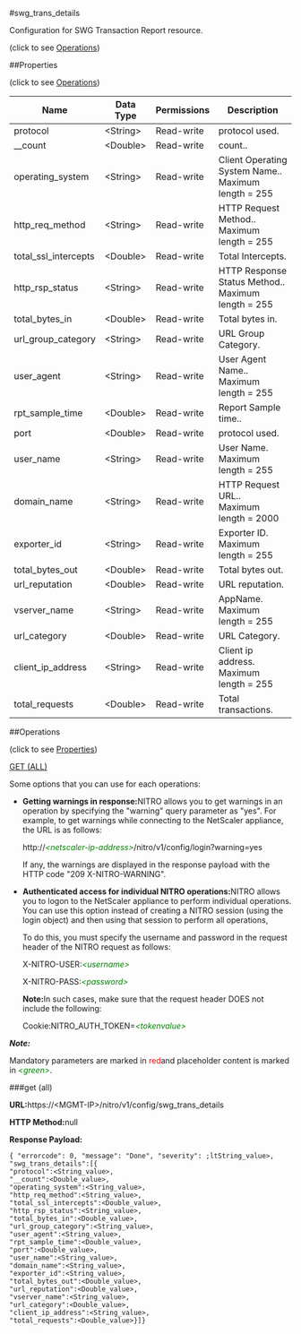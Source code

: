 #swg_trans_details



Configuration for SWG Transaction Report resource.

<span>(click to see [Operations](#operations))</span>



##Properties 

<span>(click to see [Operations](#operations))</span>





<table><thead><tr><th>Name</th><th>Data Type</th><th>Permissions</th><th>Description</th></tr></thead><tbody><tr><td>protocol</td><td>&lt;String></td><td>Read-write</td><td>protocol used.</td></tr><tr><td>__count</td><td>&lt;Double></td><td>Read-write</td><td>count..</td></tr><tr><td>operating_system</td><td>&lt;String></td><td>Read-write</td><td>Client Operating System Name..<br>Maximum length = 255</td></tr><tr><td>http_req_method</td><td>&lt;String></td><td>Read-write</td><td>HTTP Request Method..<br>Maximum length = 255</td></tr><tr><td>total_ssl_intercepts</td><td>&lt;Double></td><td>Read-write</td><td>Total Intercepts.</td></tr><tr><td>http_rsp_status</td><td>&lt;String></td><td>Read-write</td><td>HTTP Response Status Method..<br>Maximum length = 255</td></tr><tr><td>total_bytes_in</td><td>&lt;Double></td><td>Read-write</td><td>Total bytes in.</td></tr><tr><td>url_group_category</td><td>&lt;String></td><td>Read-write</td><td>URL Group Category.</td></tr><tr><td>user_agent</td><td>&lt;String></td><td>Read-write</td><td>User Agent Name..<br>Maximum length = 255</td></tr><tr><td>rpt_sample_time</td><td>&lt;Double></td><td>Read-write</td><td>Report Sample time..</td></tr><tr><td>port</td><td>&lt;Double></td><td>Read-write</td><td>protocol used.</td></tr><tr><td>user_name</td><td>&lt;String></td><td>Read-write</td><td>User Name.<br>Maximum length = 255</td></tr><tr><td>domain_name</td><td>&lt;String></td><td>Read-write</td><td>HTTP Request URL..<br>Maximum length = 2000</td></tr><tr><td>exporter_id</td><td>&lt;String></td><td>Read-write</td><td>Exporter ID.<br>Maximum length = 255</td></tr><tr><td>total_bytes_out</td><td>&lt;Double></td><td>Read-write</td><td>Total bytes out.</td></tr><tr><td>url_reputation</td><td>&lt;Double></td><td>Read-write</td><td>URL reputation.</td></tr><tr><td>vserver_name</td><td>&lt;String></td><td>Read-write</td><td>AppName.<br>Maximum length = 255</td></tr><tr><td>url_category</td><td>&lt;Double></td><td>Read-write</td><td>URL Category.</td></tr><tr><td>client_ip_address</td><td>&lt;String></td><td>Read-write</td><td>Client ip address.<br>Maximum length = 255</td></tr><tr><td>total_requests</td><td>&lt;Double></td><td>Read-write</td><td>Total transactions.</td></tr></tbody></table>

##Operations 

<span>(click to see [Properties](#properties))</span>





[GET (ALL)](#get-all)





Some options that you can use for each operations:

<ul><li><p><b>Getting warnings in response:</b>NITRO allows you to get warnings in an operation by specifying the "warning" query parameter as "yes". For example, to get warnings while connecting to the NetScaler appliance, the URL is as follows:</p><p>http://<span style="color:green;font-style:italic;">&lt;netscaler-ip-address&gt;</span>/nitro/v1/config/login?warning=yes</p><p>If any, the warnings are displayed in the response payload with the HTTP code "209 X-NITRO-WARNING".</p></li><li><p><b>Authenticated access for individual NITRO operations:</b>NITRO allows you to logon to the NetScaler appliance to perform individual operations. You can use this option instead of creating a NITRO session (using the login object) and then using that session to perform all operations,</p><p>To do this, you must specify the username and password in the request header of the NITRO request as follows:</p><p>X-NITRO-USER:<span style="color:green;font-style:italic;">&lt;username&gt;</span></p><p>X-NITRO-PASS:<span style="color:green;font-style:italic;">&lt;password&gt;</span></p><p><b>Note:</b>In such cases, make sure that the request header DOES not include the following:</p><p>Cookie:NITRO_AUTH_TOKEN=<span style="color:green;font-style:italic;">&lt;tokenvalue&gt;</span></p></li></ul>







***Note:*** 

Mandatory parameters are marked in <span style="color:#FF0000;">red</span>and placeholder content is marked in <span style="color:green;font-style:italic">&lt;green&gt;</span>.



###get (all)







<b>URL:</b>https://&lt;MGMT-IP&gt;/nitro/v1/config/swg_trans_details

<b>HTTP Method:</b>null

<b>Response Payload: </b>
```
{ "errorcode": 0, "message": "Done", "severity": ;ltString_value>, "swg_trans_details":[{
"protocol":<String_value>,
"__count":<Double_value>,
"operating_system":<String_value>,
"http_req_method":<String_value>,
"total_ssl_intercepts":<Double_value>,
"http_rsp_status":<String_value>,
"total_bytes_in":<Double_value>,
"url_group_category":<String_value>,
"user_agent":<String_value>,
"rpt_sample_time":<Double_value>,
"port":<Double_value>,
"user_name":<String_value>,
"domain_name":<String_value>,
"exporter_id":<String_value>,
"total_bytes_out":<Double_value>,
"url_reputation":<Double_value>,
"vserver_name":<String_value>,
"url_category":<Double_value>,
"client_ip_address":<String_value>,
"total_requests":<Double_value>}]}
```







